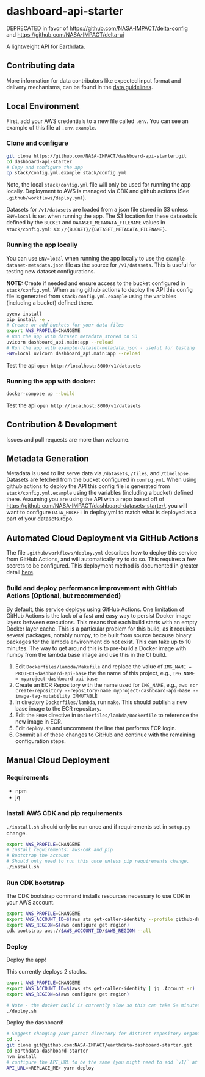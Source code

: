 # dashboard-api-starter

DEPRECATED in favor of https://github.com/NASA-IMPACT/delta-config and https://github.com/NASA-IMPACT/delta-ui

A lightweight API for Earthdata.

## Contributing data
More information for data contributors like expected input format and delivery mechanisms, can be found in the [data guidelines](guidelines/README.md).

## Local Environment

First, add your AWS credentials to a new file called `.env`. You can see an example of this file at `.env.example`.

### Clone and configure

```bash
git clone https://github.com/NASA-IMPACT/dashboard-api-starter.git
cd dashboard-api-starter
# Copy and configure the app
cp stack/config.yml.example stack/config.yml
```

Note, the local `stack/config.yml` file will only be used for running the app locally. Deployment to AWS is managed via CDK and github actions (See `.github/workflows/deploy.yml`).

Datasets for `/v1/datasets` are loaded from a json file stored in S3 unless `ENV=local` is set when running the app. The S3 location for these datasets is defined by the `BUCKET` and `DATASET_METADATA_FILENAME` values in `stack/config.yml`: `s3://{BUCKET}/{DATASET_METADATA_FILENAME}`.

### Running the app locally

You can use `ENV=local` when running the app locally to use the `example-dataset-metadata.json` file as the source for `/v1/datasets`. This is useful for testing new dataset configurations.

**NOTE:** Create if needed and ensure access to the bucket configured in `stack/config.yml`. When using github actions to deploy the API this config file is generated from `stack/config.yml.example` using the variables (including a bucket) defined there.

```bash
pyenv install
pip install -e .
# Create or add buckets for your data files
export AWS_PROFILE=CHANGEME
# Run the app with dataset metadata stored on S3
uvicorn dashboard_api.main:app --reload
# Run the app with example-dataset-metadata.json - useful for testing
ENV=local uvicorn dashboard_api.main:app --reload
```

Test the api `open http://localhost:8000/v1/datasets`

### Running the app with docker:

```bash
docker-compose up --build
```

Test the api `open http://localhost:8000/v1/datasets`

## Contribution & Development

Issues and pull requests are more than welcome.

## Metadata Generation

Metadata is used to list serve data via `/datasets`, `/tiles`, and `/timelapse`. Datasets are fetched from the bucket configured in `config.yml`. When using github actions to deploy the API this config file is generated from `stack/config.yml.example` using the variables (including a bucket) defined there. Assuming you are using the API with a repo based off of https://github.com/NASA-IMPACT/dashboard-datasets-starter/, you will want to configure `DATA_BUCKET` in deploy.yml to match what is deployed as a part of your datasets.repo.

## Automated Cloud Deployment via GitHub Actions

The file `.github/workflows/deploy.yml` describes how to deploy this service from GitHub Actions, and will
automatically try to do so. This requires a few secrets to be configured.  This deployment method is documented 
in greater detail [here](https://github.com/NASA-IMPACT/earthdata-dashboard-starter/wiki/Create-Your-Own-Dashboard).

### Build and deploy performance improvement with GitHub Actions (Optional, but recommended) 

By default, this service deploys using GitHub Actions. One limitation of GitHub Actions is the lack of a fast
and easy way to persist Docker image layers between executions. This means that each build starts with an empty
Docker layer cache. This is a particular problem for this build, as it requires several packages, notably numpy, 
to be built from source because binary packages for the lambda environment do not exist. This can take up to 
10 minutes. The way to get around this is to pre-build a Docker image with numpy from the lambda base image and use
this in the CI build.

1. Edit `Dockerfiles/lambda/Makefile` and replace the value of `IMG_NAME = PROJECT-dashboard-api-base` the the name of this project, e.g., `IMG_NAME = myproject-dashboard-api-base`
2. Create an ECR Repository with the name used for `IMG_NAME`, e.g., `aws ecr create-repository --repository-name myproject-dashboard-api-base --image-tag-mutability IMMUTABLE`
3. In directory `Dockerfiles/lambda`, run `make`. This should publish a new base image to the ECR repository.
4. Edit the `FROM` directive in `Dockerfiles/lambda/Dockerfile` to reference the new image in ECR.
5. Edit `deploy.sh` and uncomment the line that performs ECR login.
6. Commit all of these changes to GitHub and continue with the remaining configuration steps.

## Manual Cloud Deployment

### Requirements

* npm
* jq

### Install AWS CDK and pip requirements 

`./install.sh` should only be run once and if requirements set in `setup.py` change.

```bash
export AWS_PROFILE=CHANGEME
# Install requirements: aws-cdk and pip
# Bootstrap the account
# Should only need to run this once unless pip requirements change.
./install.sh
```

### Run CDK bootstrap

The CDK bootstrap command installs resources necessary to use CDK in your AWS account.

```bash
export AWS_PROFILE=CHANGEME
export AWS_ACCOUNT_ID=$(aws sts get-caller-identity --profile github-deploy | jq .Account -r)
export AWS_REGION=$(aws configure get region)
cdk bootstrap aws://$AWS_ACCOUNT_ID/$AWS_REGION --all
```

### Deploy

Deploy the app!

This currently deploys 2 stacks.

```bash
export AWS_PROFILE=CHANGEME
export AWS_ACCOUNT_ID=$(aws sts get-caller-identity | jq .Account -r)
export AWS_REGION=$(aws configure get region)

# Note - the docker build is currently slow so this can take 5+ minutes to run 
./deploy.sh
```

Deploy the dashboard!

```bash
# Suggest changing your parent directory for distinct repository organization
cd ..
git clone git@github.com:NASA-IMPACT/earthdata-dashboard-starter.git
cd earthdata-dashboard-starter
nvm install
# configure the API_URL to be the same (you might need to add `v1/` at the end) as returned from `./deploy.sh`
API_URL=<REPLACE_ME> yarn deploy
```
